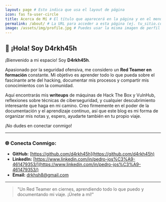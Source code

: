 ```yaml
---
layout: page # Esto indica que usa el layout de página
icon: fas fa-user-circle
title: Acerca de Mí # El título que aparecerá en la página y en el menú
permalink: /about/ # La URL para acceder a esta página (ej. tu_sitio.com/about/)
image: /assets/img/profile.jpg # Puedes usar la misma imagen de perfil del _config.yml
---
```


## 👋 ¡Hola! Soy D4rkh45h

¡Bienvenido a mi espacio! Soy **D4rkh45h**.

Apasionado por la seguridad ofensiva, me considero un **Red Teamer en formación** constante. Mi objetivo es aprender todo lo que pueda sobre el fascinante arte del hacking, documentar mis procesos y compartir mis conocimientos con la comunidad.

Aquí encontrarás mis **writeups** de máquinas de Hack The Box y VulnHub, reflexiones sobre técnicas de ciberseguridad, y cualquier descubrimiento interesante que haga en mi camino. Creo firmemente en el poder de la documentación y el aprendizaje continuo, así que este blog es mi forma de organizar mis notas y, espero, ayudarte también en tu propio viaje.

¡No dudes en conectar conmigo!

---

### 🌐 Conecta Conmigo:

*   **GitHub:** [https://github.com/d4rkh45h](https://github.com/d4rkh45h)
*   **LinkedIn:** [https://www.linkedin.com/in/pedro-jos%C3%A9-461479353/](https://www.linkedin.com/in/pedro-jos%C3%A9-461479353/)
*   **Email:** [drkhsh8@gmail.com](mailto:drkhsh8@gmail.com)

---

> "Un Red Teamer en ciernes, aprendiendo todo lo que puedo y documentando mi viaje. ¡Únete a mí!"